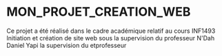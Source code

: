 # MON_PROJET_CREATION_WEB
Ce projet a été réalisé dans le cadre académique relatif au cours INF1493 Initiation et création de site web sous   la supervision du professeur N'Dah Daniel Yapi                                                                   la supervision du etprofesseur 
